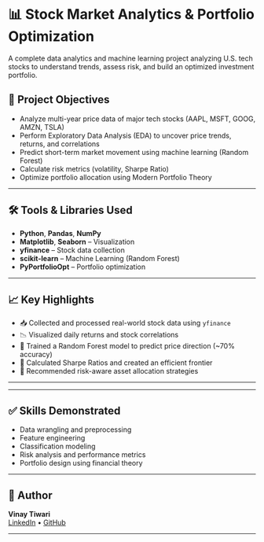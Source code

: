 # 📊 Stock Market Analytics & Portfolio Optimization

A complete data analytics and machine learning project analyzing U.S. tech stocks to understand trends, assess risk, and build an optimized investment portfolio.

## 🚀 Project Objectives

- Analyze multi-year price data of major tech stocks (AAPL, MSFT, GOOG, AMZN, TSLA)
- Perform Exploratory Data Analysis (EDA) to uncover price trends, returns, and correlations
- Predict short-term market movement using machine learning (Random Forest)
- Calculate risk metrics (volatility, Sharpe Ratio)
- Optimize portfolio allocation using Modern Portfolio Theory

---

## 🛠️ Tools & Libraries Used

- **Python**, **Pandas**, **NumPy**
- **Matplotlib**, **Seaborn** – Visualization
- **yfinance** – Stock data collection
- **scikit-learn** – Machine Learning (Random Forest)
- **PyPortfolioOpt** – Portfolio optimization

---

## 📈 Key Highlights

- 📥 Collected and processed real-world stock data using `yfinance`
- 📉 Visualized daily returns and stock correlations
- 🤖 Trained a Random Forest model to predict price direction (~70% accuracy)
- 🧮 Calculated Sharpe Ratios and created an efficient frontier
- 💼 Recommended risk-aware asset allocation strategies

---


---

## ✅ Skills Demonstrated

- Data wrangling and preprocessing  
- Feature engineering  
- Classification modeling  
- Risk analysis and performance metrics  
- Portfolio design using financial theory

---

## 📌 Author

**Vinay Tiwari**  
[LinkedIn](https://www.linkedin.com/in/vinaytiwari25) • [GitHub](https://github.com/Vinaytiwari25)

---



